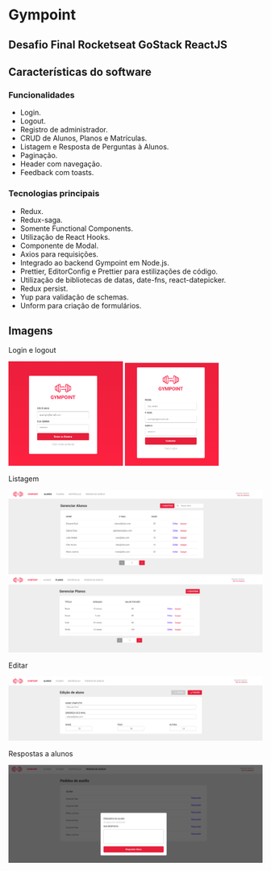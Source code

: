 # Gympoint

## Desafio Final Rocketseat GoStack ReactJS

## Características do software


### Funcionalidades

* Login.
* Logout.
* Registro de administrador.
* CRUD de Alunos, Planos e Matrículas.
* Listagem e Resposta de Perguntas à Alunos.
* Paginação.
* Header com navegação.
* Feedback com toasts.

### Tecnologias principais


* Redux.
* Redux-saga.
* Somente Functional Components.
* Utilização de React Hooks.
* Componente de Modal.
* Axios para requisições.
* Integrado ao backend Gympoint em Node.js.
* Prettier, EditorConfig e Prettier para estilizações de código.
* Utilização de bibliotecas de datas, date-fns, react-datepicker.
* Redux persist.
* Yup para validação de schemas.
* Unform para criação de formulários.

## Imagens

Login e logout

<img src="./src/assets/logingympoint.png" width="45%" height="45%"> <img src="./src/assets/cadastrogympoint.png" width="37%" height="40%">

Listagem

<img src="./src/assets/listaralunos.png">
<img src="./src/assets/listarplanos.png">

Editar

<img src="./src/assets/editar.png">


Respostas a alunos

<img src="./src/assets/auxilio.png">

